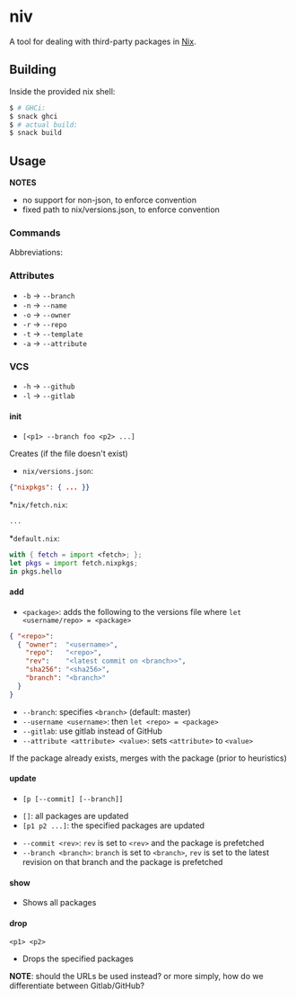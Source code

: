 # niv

A tool for dealing with third-party packages in [Nix].

## Building

Inside the provided nix shell:

``` bash
$ # GHCi:
$ snack ghci
$ # actual build:
$ snack build
```

## Usage

**NOTES**

* no support for non-json, to enforce convention
* fixed path to nix/versions.json, to enforce convention

### Commands

Abbreviations:

### Attributes

* `-b` -> `--branch`
* `-n` -> `--name`
* `-o` -> `--owner`
* `-r` -> `--repo`
* `-t` -> `--template`
* `-a` -> `--attribute`

### VCS

* `-h` -> `--github`
* `-l` -> `--gitlab`

#### init

* `[<p1> --branch foo <p2> ...]`

Creates (if the file doesn't exist)

* `nix/versions.json`:
``` json
{"nixpkgs": { ... }}
```

*`nix/fetch.nix`:
``` nix
...
```

*`default.nix`:
``` nix
with { fetch = import <fetch>; };
let pkgs = import fetch.nixpkgs;
in pkgs.hello
```

#### add

* `<package>`: adds the following to the versions file where `let <username/repo> = <package>`
``` json
{ "<repo>":
  { "owner":  "<username>",
    "repo":   "<repo>",
    "rev":    "<latest commit on <branch>>",
    "sha256": "<sha256>",
    "branch": "<branch>"
  }
}
```

* `--branch`: specifies `<branch>` (default: master)
* `--username <username>`: then `let <repo> = <package>`
* `--gitlab`: use gitlab instead of GitHub
* `--attribute <attribute> <value>`: sets `<attribute>` to `<value>`

If the package already exists, merges with the package (prior to heuristics)

#### update

* `[p [--commit] [--branch]]`
 - `[]`: all packages are updated
 - `[p1 p2 ...]`: the specified packages are updated

* `--commit <rev>`: `rev` is set to `<rev>` and the package is prefetched
* `--branch <branch>`: `branch` is set to `<branch>`, `rev` is set to the
  latest revision on that branch and the package is prefetched

#### show

* Shows all packages

#### drop

`<p1> <p2>`

* Drops the specified packages

**NOTE**: should the URLs be used instead? or more simply, how do we differentiate between Gitlab/GitHub?

[Nix]: https://nixos.org/nix/
